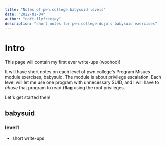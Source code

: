 ```yaml
---
title: "Notes of pwn.college babysuid levels"
date: "2022-01-04"
author: "uoft-flyfreejay"
description: "short notes for pwn.college dojo's babysuid exercises"
---
```


# Intro

This page will contain my first ever write-ups (woohoo)!

It will have short notes on each level of pwn.college's Program Misues module exercises, babysuid.
The module is about privilege escalation. Each level will let me use one program with unnecessary SUID, and I will have to *abuse* that program to read **/flag** using the root privileges. 

Let's get started then!

## babysuid

### level1

- short write-ups

